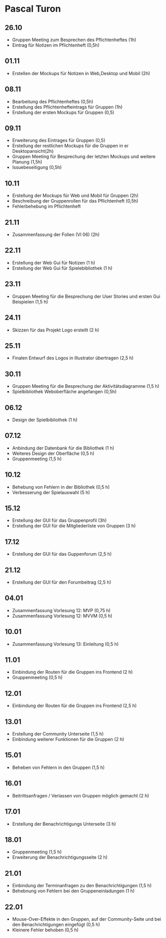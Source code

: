 # Pascal Turon

## 26.10

* Gruppen Meeting zum Besprechen des Pflichtenheftes (1h)
* Eintrag für Notizen im Pflichtenheft (0,5h)

## 01.11

* Erstellen der Mockups für Notizen in Web,Desktop und Mobil (2h)

## 08.11

* Bearbeitung des Pflichtenheftes (0,5h)
* Erstellung des Pflichtenhefteintrags für Gruppen (1h)
* Erstellung der ersten Mockups für Gruppen (0,5) 

## 09.11

* Erweiterung des Eintrages für Gruppen (0,5)
* Erstellung der restlichen Mockups für die Gruppen in er Desktopansicht(2h)
* Gruppen Meeting für Besprechung der letzten Mockups und weitere Planung (1,5h)
* Issuebeseitigung (0,5h)

## 10.11

* Erstellung der Mockups für Web und Mobil für Gruppen (2h)
* Beschreibung der Gruppenrollen für das Pflichtenheft (0,5h)
* Fehlerbehebung im Pflichtenheft 

## 21.11

* Zusammenfassung der Folien (Vl 06) (2h)

## 22.11

* Erstellung der Web Gui für Notizen (1 h)
* Erstellung der Web Gui für Spielebibliothek (1 h)

## 23.11

* Gruppen Meeting für die Besprechung der User Stories und ersten Gui Beispielen (1,5 h)

## 24.11

* Skizzen für das Projekt Logo erstellt (2 h)

## 25.11

* Finalen Entwurf des Logos in Illustrator übertragen (2,5 h)

## 30.11

* Gruppen Meeting für die Besprechung der Aktivitätsdiagramme (1,5 h)
* Spielbibliothek Weboberfläche angefangen (0,5h)

## 06.12

* Design der Spielbibliothek (1 h)

## 07.12

* Anbindung der Datenbank für die Bibliothek  (1 h)
* Weiteres Design der Oberfläche (0,5 h)
* Gruppenmeeting (1,5 h)

## 10.12 

* Behebung von Fehlern in der Bibliothek (0,5 h)
* Verbesserung der Spielauswahl (5 h)

## 15.12

* Erstellung der GUI für das Gruppenprofil (3h)
* Erstellung der GUI für die Mitgliederliste von Gruppen (3 h)

## 17.12

* Erstellung der GUI für das Guppenforum (2,5 h)

## 21.12 

* Erstellung der GUI für den Forumbeitrag (2,5 h)

## 04.01

* Zusammenfassung Vorlesung 12: MVP (0,75 h)
* Zusammenfassung Vorlesung 12: MVVM (0,5 h)

## 10.01

* Zusammenfassung Vorlesung 13: Einleitung (0,5 h)

## 11.01

* Einbindung der Routen für die Gruppen ins Frontend (2 h)
* Gruppenmeeting (0,5 h)

## 12.01

* Einbindung der Routen für die Gruppen ins Frontend (2,5 h)

## 13.01

* Erstellung der Community Unterseite (1,5 h)
* Einbindung weiterer Funktionen für die Gruppen (2 h)

## 15.01

* Beheben von Fehlern in den Gruppen (1,5 h)

## 16.01

* Beitrittsanfragen / Verlassen von Gruppen möglich gemacht (2 h)

## 17.01

* Erstellung der Benachrichtigungs Unterseite (3 h)

## 18.01

* Gruppenmeeting (1,5 h)
* Erweiterung der Benachrichtigungsseite (2 h)

## 21.01

* Einbindung der Terminanfragen zu den Benachrichtigungen (1,5 h)
* Behebnung von Fehlern bei den Gruppeneinladungen (1 h)

## 22.01

* Mouse-Over-Effekte in den Gruppen, auf der Community-Seite und bei den Benachrichtigungen eingefügt (0,5 h)
* Kleinere Fehler behoben (0,5 h)